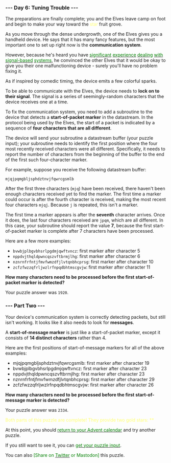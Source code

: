 ### --- Day 6: Tuning Trouble ---
The preparations are finally complete; you and the Elves leave camp on foot and begin to make your way toward the <span style="color:#FFFF6F">star</span> fruit grove.

As you move through the dense undergrowth, one of the Elves gives you a handheld device. He says that it has many fancy features, but the most important one to set up right now is the <b>communication system</b>.

However, because he's heard you have [<span style="color:#007F00">significant</span>](https://adventofcode.com/2016/day/6) [<span style="color:#007F00">experience</span>](https://adventofcode.com/2016/day/25) [<span style="color:#007F00">dealing</span>](https://adventofcode.com/2019/day/7) [<span style="color:#007F00">with</span>](https://adventofcode.com/2019/day/9) [<span style="color:#007F00">signal-based</span>](https://adventofcode.com/2019/day/16) [<span style="color:#007F00">systems</span>](https://adventofcode.com/2021/day/25), he convinced the other Elves that it would be okay to give you their one malfunctioning device - surely you'll have no problem fixing it.

As if inspired by comedic timing, the device emits a few colorful sparks.

To be able to communicate with the Elves, the device needs to <b>lock on to their signal</b>. The signal is a series of seemingly-random characters that the device receives one at a time.

To fix the communication system, you need to add a subroutine to the device that detects a <b>start-of-packet marker</b> in the datastream. In the protocol being used by the Elves, the start of a packet is indicated by a sequence of <b>four characters that are all different</b>.

The device will send your subroutine a datastream buffer (your puzzle input); your subroutine needs to identify the first position where the four most recently received characters were all different. Specifically, it needs to report the number of characters from the beginning of the buffer to the end of the first such four-character marker.

For example, suppose you receive the following datastream buffer:

    mjqjpqmgbljsphdztnvjfqwrcgsmlb
After the first three characters (`mjq`) have been received, there haven't been enough characters received yet to find the marker. The first time a marker could occur is after the fourth character is received, making the most recent four characters `mjqj`. Because `j` is repeated, this isn't a marker.

The first time a marker appears is after the <b>seventh</b> character arrives. Once it does, the last four characters received are `jpqm`, which are all different. In this case, your subroutine should report the value <b>7</b>, because the first start-of-packet marker is complete after 7 characters have been processed.

Here are a few more examples:

- `bvwbjplbgvbhsrlpgdmjqwftvncz`: first marker after character 5
- `nppdvjthqldpwncqszvftbrmjlhg`: first marker after character 6
- `nznrnfrfntjfmvfwmzdfjlvtqnbhcprsg`: first marker after character 10
- `zcfzfwzzqfrljwzlrfnpqdbhtmscgvjw`: first marker after character 11

<b>How many characters need to be processed before the first start-of-packet marker is detected?</b>

Your puzzle answer was `1920`.

### --- Part Two ---
Your device's communication system is correctly detecting packets, but still isn't working. It looks like it also needs to look for <b>messages</b>.

A <b>start-of-message marker</b> is just like a start-of-packet marker, except it consists of <b>14 distinct characters</b> rather than 4.

Here are the first positions of start-of-message markers for all of the above examples:

- mjqjpqmgbljsphdztnvjfqwrcgsmlb: first marker after character 19
- bvwbjplbgvbhsrlpgdmjqwftvncz: first marker after character 23
- nppdvjthqldpwncqszvftbrmjlhg: first marker after character 23
- nznrnfrfntjfmvfwmzdfjlvtqnbhcprsg: first marker after character 29
- zcfzfwzzqfrljwzlrfnpqdbhtmscgvjw: first marker after character 26

<b>How many characters need to be processed before the first start-of-message marker is detected?</b>

Your puzzle answer was `2334`.

<span style="color:#FFFF6F">Both parts of this puzzle are complete! They provide two gold stars: **</span>

At this point, you should [<span style="color:#007F00">return to your Advent calendar</span>](https://adventofcode.com/2022) and try another puzzle.

If you still want to see it, you can [<span style="color:#007F00">get your puzzle input</span>](https://adventofcode.com/2022/day/6/input).

You can also <span style="color:#007F00">[Share on [<span style="color:#007F00">Twitter</span>](https://twitter.com/intent/tweet?text=I%27ve+completed+%22Supply+Stacks%22+%2D+Day+5+%2D+Advent+of+Code+2022&url=https%3A%2F%2Fadventofcode%2Ecom%2F2022%2Fday%2F5&related=ericwastl&hashtags=AdventOfCode) or Mastodon]</span> this puzzle.
